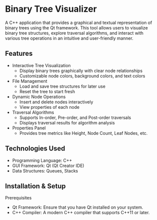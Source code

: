 # Binary Tree Visualizer

A C++ application that provides a graphical and textual representation of binary trees using the Qt framework. This tool allows users to visualize binary tree structures, explore traversal algorithms, and interact with various tree operations in an intuitive and user-friendly manner.

## Features
- Interactive Tree Visualization
  - Display binary trees graphically with clear node relationships
  - Customizable node colors, background colors, and text colors
- File Management
  - Load and save tree structures for later use
  - Reset the tree to start fresh
- Dynamic Node Operations
  - Insert and delete nodes interactively
  - View properties of each node
- Traversal Algorithms
  - Supports In-order, Pre-order, and Post-order traversals
  - Displays traversal results for algorithm analysis
- Properties Panel
  - Provides tree metrics like Height, Node Count, Leaf Nodes, etc.

## Technologies Used

- Programming Language: C++
- GUI Framework: Qt (Qt Creator IDE)
- Data Structures: Queues, Stacks

## Installation & Setup

Prerequisites

- Qt Framework: Ensure that you have Qt installed on your system.
- C++ Compiler: A modern C++ compiler that supports C++11 or later.
